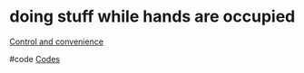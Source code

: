 # doing stuff while hands are occupied

[Control and convenience](output/themes/Control%20and%20convenience.md)

#code [Codes](output/codes/Codes.md) 